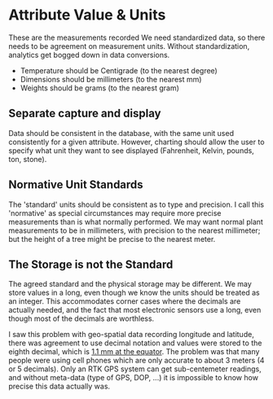 # Attribute Value & Units
These are the measurements recorded
We need standardized data, so there needs to be agreement on measurement units.  Without standardization, analytics get bogged down in data conversions.
* Temperature should be Centigrade (to the nearest degree)
* Dimensions should be millimeters (to the nearest mm)
* Weights should be grams (to the nearest gram)

## Separate capture and display
Data should be consistent in the database, with the same unit used consistently for a given attribute.  However, charting should allow the user to specify what unit they want to see displayed (Fahrenheit, Kelvin, pounds, ton, stone).

## Normative Unit Standards
The 'standard' units should be consistent as to type and precision.  I call this 'normative' as special circumstances may require more precise measurements than is what normally performed.  We may want normal plant measurements to be in millimeters, with precision to the nearest millimeter; but the height of a tree might be precise to the nearest meter.

## The Storage is not the Standard
The agreed standard and the physical storage may be different.  We may store values in a long, even though we know the units should be treated as an integer.  This accommodates corner cases where the decimals are actually needed, and the fact that most electronic sensors use a long, even though most of the decimals are worthless.

I saw this problem with geo-spatial data recording longitude and latitude, there was agreement to use decimal notation and values were stored to the eighth decimal, which is [1.1 mm at the equator](https://en.wikipedia.org/wiki/Decimal_degrees).  The problem was that many people were using cell phones which are only accurate to about 3 meters (4 or 5 decimals).  Only an RTK GPS system can get sub-centemeter readings, and without meta-data (type of GPS, DOP, ...) it is impossible to know how precise this data actually was.

